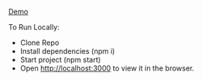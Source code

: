 [Demo](https://sundae-seating.web.app/)

To Run Locally:
- Clone Repo
- Install dependencies (npm i)
- Start project (npm start)
- Open [http://localhost:3000](http://localhost:3000) to view it in the browser.